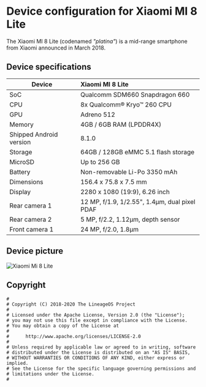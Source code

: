 Device configuration for Xiaomi MI 8 Lite
=========================================

The Xiaomi MI 8 Lite (codenamed _"platina"_) is a mid-range smartphone from Xiaomi announced in March 2018.

## Device specifications

| Device                  | Xiaomi MI 8 Lite                                            |
| ----------------------- | :---------------------------------------------------------- |
| SoC                     | Qualcomm SDM660 Snapdragon 660                              |
| CPU                     | 8x Qualcomm® Kryo™ 260 CPU                                  |
| GPU                     | Adreno 512                                                  |
| Memory                  | 4GB / 6GB RAM (LPDDR4X)                                     |
| Shipped Android version | 8.1.0                                                       |
| Storage                 | 64GB / 128GB eMMC 5.1 flash storage                         |
| MicroSD                 | Up to 256 GB                                                |
| Battery                 | Non-removable Li-Po 3350 mAh                                |
| Dimensions              | 156.4 x 75.8 x 7.5 mm                                       |
| Display                 | 2280 x 1080 (19:9), 6.26 inch                               |
| Rear camera 1           | 12 MP, f/1.9, 1/2.55", 1.4µm, dual pixel PDAF               |
| Rear camera 2           | 5 MP, f/2.2, 1.12µm, depth sensor                           |
| Front camera 1          | 24 MP, f/2.0, 1.8µm                                         |

## Device picture

![Xiaomi Mi 8 Lite ](https://i.imgur.com/0ffufJ1.png "Xiaomi MI 8 Lite")

## Copyright

```
#
# Copyright (C) 2018-2020 The LineageOS Project
#
# Licensed under the Apache License, Version 2.0 (the "License");
# you may not use this file except in compliance with the License.
# You may obtain a copy of the License at
#
#      http://www.apache.org/licenses/LICENSE-2.0
#
# Unless required by applicable law or agreed to in writing, software
# distributed under the License is distributed on an "AS IS" BASIS,
# WITHOUT WARRANTIES OR CONDITIONS OF ANY KIND, either express or implied.
# See the License for the specific language governing permissions and
# limitations under the License.
#
